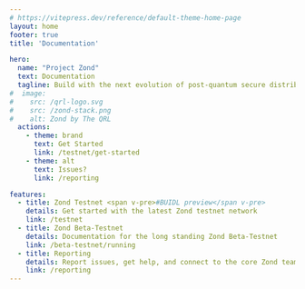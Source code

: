 ```yaml
---
# https://vitepress.dev/reference/default-theme-home-page
layout: home
footer: true
title: 'Documentation'

hero:
  name: "Project Zond"
  text: Documentation
  tagline: Build with the next evolution of post-quantum secure distributed ledger technology
#  image:
#    src: /qrl-logo.svg
#    src: /zond-stack.png
#    alt: Zond by The QRL
  actions:
    - theme: brand
      text: Get Started
      link: /testnet/get-started
    - theme: alt
      text: Issues?
      link: /reporting

features:
  - title: Zond Testnet <span v-pre>#BUIDL preview</span v-pre>
    details: Get started with the latest Zond testnet network
    link: /testnet
  - title: Zond Beta-Testnet
    details: Documentation for the long standing Zond Beta-Testnet 
    link: /beta-testnet/running
  - title: Reporting
    details: Report issues, get help, and connect to the core Zond team
    link: /reporting
---
```


